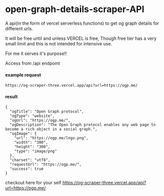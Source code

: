 # open-graph-details-scraper-API
A api(in the form of vercel serverless functions) to get og graph details for different urls.

It will be free until and unless VERCEL is free, Though free tier has a very small limit and this is not intended for intensive use. 

For me it serves it's purpose!!

Access from /api endpoint

#### example request
```
https://og-scraper-three.vercel.app/api?url=https://ogp.me/
```

#### result
```
{
  "ogTitle": "Open Graph protocol",
  "ogType": "website",
  "ogUrl": "https://ogp.me/",
  "ogDescription": "The Open Graph protocol enables any web page to become a rich object in a social graph.",
  "ogImage": {
    "url": "https://ogp.me/logo.png",
    "width": "300",
    "height": "300",
    "type": "image/png"
  },
  "charset": "utf8",
  "requestUrl": "https://ogp.me/",
  "success": true
}
```

checkout here for your self https://og-scraper-three.vercel.app/api?url=https://ogp.me/
